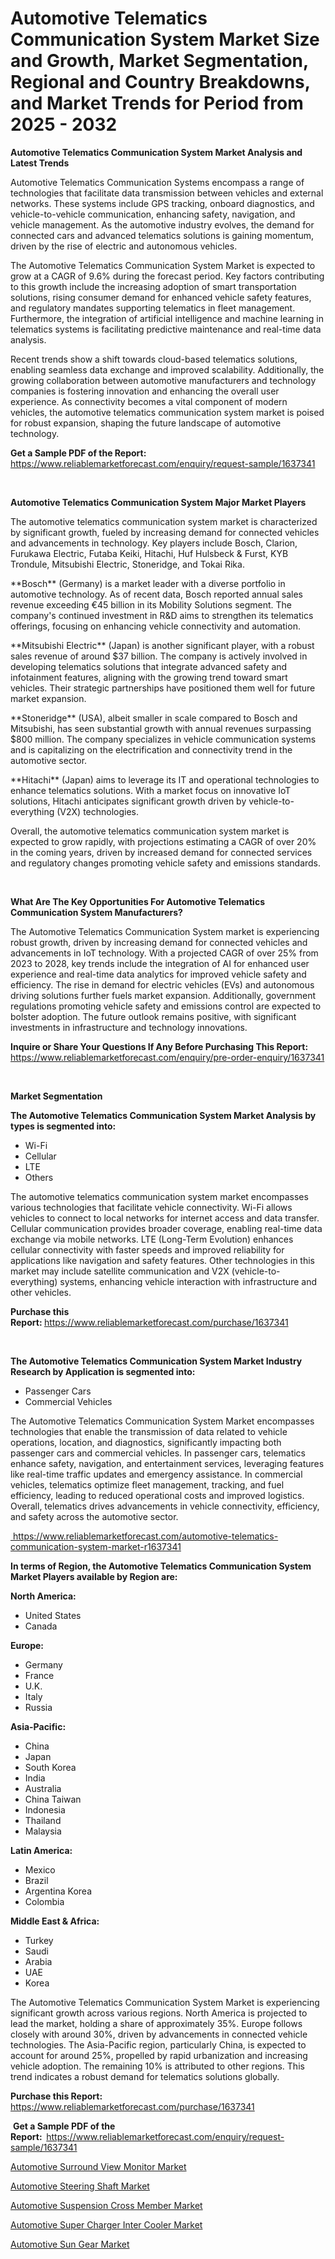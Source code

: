 <p><h1>Automotive Telematics Communication System Market Size and Growth, Market Segmentation, Regional and Country Breakdowns, and Market Trends for Period from 2025 -  2032</h1></p><p><strong>Automotive Telematics Communication System Market Analysis and Latest Trends</strong></p>
<p><p>Automotive Telematics Communication Systems encompass a range of technologies that facilitate data transmission between vehicles and external networks. These systems include GPS tracking, onboard diagnostics, and vehicle-to-vehicle communication, enhancing safety, navigation, and vehicle management. As the automotive industry evolves, the demand for connected cars and advanced telematics solutions is gaining momentum, driven by the rise of electric and autonomous vehicles.</p><p>The Automotive Telematics Communication System Market is expected to grow at a CAGR of 9.6% during the forecast period. Key factors contributing to this growth include the increasing adoption of smart transportation solutions, rising consumer demand for enhanced vehicle safety features, and regulatory mandates supporting telematics in fleet management. Furthermore, the integration of artificial intelligence and machine learning in telematics systems is facilitating predictive maintenance and real-time data analysis.</p><p>Recent trends show a shift towards cloud-based telematics solutions, enabling seamless data exchange and improved scalability. Additionally, the growing collaboration between automotive manufacturers and technology companies is fostering innovation and enhancing the overall user experience. As connectivity becomes a vital component of modern vehicles, the automotive telematics communication system market is poised for robust expansion, shaping the future landscape of automotive technology.</p></p>
<p><strong>Get a Sample PDF of the Report:&nbsp;</strong> <a href="https://www.reliablemarketforecast.com/enquiry/request-sample/1637341?utm_campaign=1890&utm_medium=2&utm_source=Github&utm_content=ia&utm_term=23032025&utm_id=automotive-telematics-communication-system">https://www.reliablemarketforecast.com/enquiry/request-sample/1637341</a></p>
<p>&nbsp;</p>
<p><strong>Automotive Telematics Communication System Major Market Players</strong></p>
<p><p>The automotive telematics communication system market is characterized by significant growth, fueled by increasing demand for connected vehicles and advancements in technology. Key players include Bosch, Clarion, Furukawa Electric, Futaba Keiki, Hitachi, Huf Hulsbeck & Furst, KYB Trondule, Mitsubishi Electric, Stoneridge, and Tokai Rika.</p><p>**Bosch** (Germany) is a market leader with a diverse portfolio in automotive technology. As of recent data, Bosch reported annual sales revenue exceeding €45 billion in its Mobility Solutions segment. The company's continued investment in R&D aims to strengthen its telematics offerings, focusing on enhancing vehicle connectivity and automation.</p><p>**Mitsubishi Electric** (Japan) is another significant player, with a robust sales revenue of around $37 billion. The company is actively involved in developing telematics solutions that integrate advanced safety and infotainment features, aligning with the growing trend toward smart vehicles. Their strategic partnerships have positioned them well for future market expansion.</p><p>**Stoneridge** (USA), albeit smaller in scale compared to Bosch and Mitsubishi, has seen substantial growth with annual revenues surpassing $800 million. The company specializes in vehicle communication systems and is capitalizing on the electrification and connectivity trend in the automotive sector.</p><p>**Hitachi** (Japan) aims to leverage its IT and operational technologies to enhance telematics solutions. With a market focus on innovative IoT solutions, Hitachi anticipates significant growth driven by vehicle-to-everything (V2X) technologies.</p><p>Overall, the automotive telematics communication system market is expected to grow rapidly, with projections estimating a CAGR of over 20% in the coming years, driven by increased demand for connected services and regulatory changes promoting vehicle safety and emissions standards.</p></p>
<p>&nbsp;</p>
<p><strong>What Are The Key Opportunities For Automotive Telematics Communication System Manufacturers?</strong></p>
<p><p>The Automotive Telematics Communication System market is experiencing robust growth, driven by increasing demand for connected vehicles and advancements in IoT technology. With a projected CAGR of over 25% from 2023 to 2028, key trends include the integration of AI for enhanced user experience and real-time data analytics for improved vehicle safety and efficiency. The rise in demand for electric vehicles (EVs) and autonomous driving solutions further fuels market expansion. Additionally, government regulations promoting vehicle safety and emissions control are expected to bolster adoption. The future outlook remains positive, with significant investments in infrastructure and technology innovations.</p></p>
<p><strong>Inquire or Share Your Questions If Any Before Purchasing This Report:</strong> <a href="https://www.reliablemarketforecast.com/enquiry/pre-order-enquiry/1637341?utm_campaign=1890&utm_medium=2&utm_source=Github&utm_content=ia&utm_term=23032025&utm_id=automotive-telematics-communication-system">https://www.reliablemarketforecast.com/enquiry/pre-order-enquiry/1637341</a></p>
<p>&nbsp;</p>
<p><strong>Market Segmentation</strong></p>
<p><strong>The Automotive Telematics Communication System Market Analysis by types is segmented into:</strong></p>
<p><ul><li>Wi-Fi</li><li>Cellular</li><li>LTE</li><li>Others</li></ul></p>
<p><p>The automotive telematics communication system market encompasses various technologies that facilitate vehicle connectivity. Wi-Fi allows vehicles to connect to local networks for internet access and data transfer. Cellular communication provides broader coverage, enabling real-time data exchange via mobile networks. LTE (Long-Term Evolution) enhances cellular connectivity with faster speeds and improved reliability for applications like navigation and safety features. Other technologies in this market may include satellite communication and V2X (vehicle-to-everything) systems, enhancing vehicle interaction with infrastructure and other vehicles.</p></p>
<p><strong>Purchase this Report:&nbsp;</strong><a href="https://www.reliablemarketforecast.com/purchase/1637341?utm_campaign=1890&utm_medium=2&utm_source=Github&utm_content=ia&utm_term=23032025&utm_id=automotive-telematics-communication-system">https://www.reliablemarketforecast.com/purchase/1637341</a></p>
<p>&nbsp;</p>
<p><strong>The Automotive Telematics Communication System Market Industry Research by Application is segmented into:</strong></p>
<p><ul><li>Passenger Cars</li><li>Commercial Vehicles</li></ul></p>
<p><p>The Automotive Telematics Communication System Market encompasses technologies that enable the transmission of data related to vehicle operations, location, and diagnostics, significantly impacting both passenger cars and commercial vehicles. In passenger cars, telematics enhance safety, navigation, and entertainment services, leveraging features like real-time traffic updates and emergency assistance. In commercial vehicles, telematics optimize fleet management, tracking, and fuel efficiency, leading to reduced operational costs and improved logistics. Overall, telematics drives advancements in vehicle connectivity, efficiency, and safety across the automotive sector.</p></p>
<p><a href="https://www.reliablemarketforecast.com/automotive-telematics-communication-system-market-r1637341?utm_campaign=1890&utm_medium=2&utm_source=Github&utm_content=ia&utm_term=23032025&utm_id=automotive-telematics-communication-system">&nbsp;https://www.reliablemarketforecast.com/automotive-telematics-communication-system-market-r1637341</a></p>
<p><strong>In terms of Region, the Automotive Telematics Communication System Market Players available by Region are:</strong></p>
<p>
    <p> <strong> North America: </strong>
        <ul>
            <li>United States</li>
            <li>Canada</li>
        </ul>
        </p> 
    <p> <strong> Europe: </strong>
        <ul>
            <li>Germany</li>
            <li>France</li>
            <li>U.K.</li>
            <li>Italy</li>
            <li>Russia</li>
        </ul>
        </p> 
    <p> <strong> Asia-Pacific: </strong>
        <ul>
            <li>China</li>
            <li>Japan</li>
            <li>South Korea</li>
            <li>India</li>
            <li>Australia</li>
            <li>China Taiwan</li>
            <li>Indonesia</li>
            <li>Thailand</li>
            <li>Malaysia</li>
        </ul>
        </p> 
    <p> <strong> Latin America: </strong>
        <ul>
            <li>Mexico</li>
            <li>Brazil</li>
            <li>Argentina Korea</li>
            <li>Colombia</li>
        </ul>
        </p> 
    <p> <strong> Middle East & Africa: </strong>
        <ul>
            <li>Turkey</li>
            <li>Saudi</li>
            <li>Arabia</li>
            <li>UAE</li>
            <li>Korea</li>
        </ul>
    </p>
    </p>
<p><p>The Automotive Telematics Communication System Market is experiencing significant growth across various regions. North America is projected to lead the market, holding a share of approximately 35%. Europe follows closely with around 30%, driven by advancements in connected vehicle technologies. The Asia-Pacific region, particularly China, is expected to account for around 25%, propelled by rapid urbanization and increasing vehicle adoption. The remaining 10% is attributed to other regions. This trend indicates a robust demand for telematics solutions globally.</p></p>
<p><strong>Purchase this Report: </strong><a href="https://www.reliablemarketforecast.com/purchase/1637341?utm_campaign=1890&utm_medium=2&utm_source=Github&utm_content=ia&utm_term=23032025&utm_id=automotive-telematics-communication-system">https://www.reliablemarketforecast.com/purchase/1637341</a></p>
<p>&nbsp;<strong>Get a Sample PDF of the Report:&nbsp;&nbsp;</strong><a href="https://www.reliablemarketforecast.com/enquiry/request-sample/1637341?utm_campaign=1890&utm_medium=2&utm_source=Github&utm_content=ia&utm_term=23032025&utm_id=automotive-telematics-communication-system">https://www.reliablemarketforecast.com/enquiry/request-sample/1637341</a></p>
<p><strong></strong></p>
<p><p><a href="https://github.com/vestadjogile/Market-Research-Report-List-1/blob/main/automotive-surround-view-monitor-market.md?utm_campaign=1890&utm_medium=2&utm_source=Github&utm_content=ia&utm_term=23032025&utm_id=automotive-telematics-communication-system">Automotive Surround View Monitor Market</a></p><p><a href="https://github.com/hatlepigna2s/Market-Research-Report-List-1/blob/main/automotive-steering-shaft-market.md?utm_campaign=1890&utm_medium=2&utm_source=Github&utm_content=ia&utm_term=23032025&utm_id=automotive-telematics-communication-system">Automotive Steering Shaft Market</a></p><p><a href="https://github.com/eskelimaksic/Market-Research-Report-List-1/blob/main/automotive-suspension-cross-member-market.md?utm_campaign=1890&utm_medium=2&utm_source=Github&utm_content=ia&utm_term=23032025&utm_id=automotive-telematics-communication-system">Automotive Suspension Cross Member Market</a></p><p><a href="https://github.com/lelahokendo/Market-Research-Report-List-1/blob/main/automotive-super-charger-inter-cooler-market.md?utm_campaign=1890&utm_medium=2&utm_source=Github&utm_content=ia&utm_term=23032025&utm_id=automotive-telematics-communication-system">Automotive Super Charger Inter Cooler Market</a></p><p><a href="https://github.com/wantadhagino/Market-Research-Report-List-1/blob/main/automotive-sun-gear-market.md?utm_campaign=1890&utm_medium=2&utm_source=Github&utm_content=ia&utm_term=23032025&utm_id=automotive-telematics-communication-system">Automotive Sun Gear Market</a></p></p>